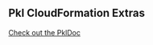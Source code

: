 Pkl CloudFormation Extras
------------------

[Check out the PklDoc](https://jamesward.github.io/cfn-extras/)

